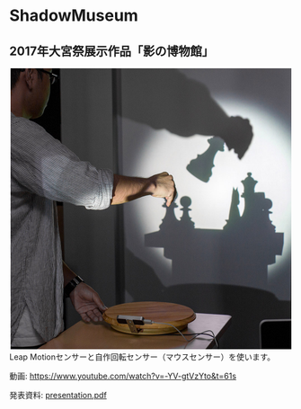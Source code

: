 # ShadowMuseum

## 2017年大宮祭展示作品「影の博物館」
<div align=center><img width="500" src="./ShadowMuseum.jpg"/></div>
Leap Motionセンサーと自作回転センサー（マウスセンサー）を使います。

動画: https://www.youtube.com/watch?v=-YV-gtVzYto&t=61s

発表資料: [presentation.pdf](presentation.pdf) 